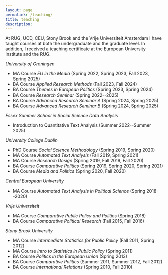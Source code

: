 ```yaml
---
layout: page
permalink: /teaching/
title: teaching
description: 
---
```



At RUG, UCD, CEU, Stony Brook and the Vrije Universiteit Amsterdam I have taught courses at both the undergraduate and the graduate level. In addition, I received a teaching certificate at the European University Institute and the RUG.

*University of Groningen*

- MA Course *EU in the Media* (Spring 2022, Spring 2023, Fall 2023, Spring 2025)
- BA Course *Applied Research Methods* (Fall 2023, Fall 2024)
- BA Course *Themes in European Politics* (Spring 2023, Spring 2024)
- BA Course *Research Seminar* (Spring 2022--2025)
- BA Course *Advanced Research Seminar A* (Spring 2024, Spring 2025)
- BA Course *Advanced Research Seminar B* (Spring 2024, Spring 2025)

*Essex Summer School in Social Science Data Analysis*

- Introduction to Quantitative Text Analysis (Summer 2022--Summer 2025)

*University College Dublin*

- PhD Course *Social Science Methodology* (Spring 2019, Spring 2020)
- MA Course *Automated Text Analysis* (Fall 2019, Spring 2021)
- MA Course *Research Design* (Spring 2019, Fall 2019, Fall 2020)
- BA Course *Comparative Politics* (Spring 2019, Spring 2020, Spring 2021)
- BA Course *Media and Politics* (Spring 2020, Fall 2020) 

*Central European University*

- MA Course *Automated Text Analysis in Political Science* (Spring 2018--2020)

*Vrije Universiteit*

- MA Course *Comparative Public Policy and Politics* (Spring 2018)
- BA Course *Comparative Political Research* (Fall 2015, Fall 2016)

*Stony Brook University*

- MA Course *Intermediate Statistics for Public Policy* (Fall 2011, Spring 2012)
- MA Course *Intro to Statistics in Public Policy* (Spring 2011)
- BA Course *Politics in the European Union* (Spring 2013)
- BA Course *Comparative Politics* (Summer 2011, Summer 2012, Fall 2012)
- BA Course *International Relations* (Spring 2010, Fall 2010)


